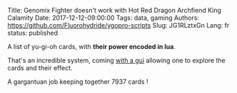 Title: Genomix Fighter doesn't work with Hot Red Dragon Archfiend King Calamity
Date: 2017-12-12-09:00:00
Tags: data, gaming
Authors: https://github.com/Fluorohydride/ygopro-scripts
Slug: JG1RLztxGn
Lang: fr
status: published

A list of yu-gi-oh cards, with **their power encoded in lua**.

That's an incredible system, coming [with a gui](https://github.com/Fluorohydride/ygopro) allowing one to explore the cards and their effect.

A gargantuan job keeping together 7937 cards !
